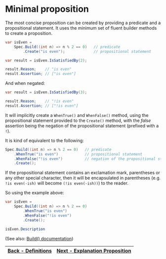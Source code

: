 ﻿# Minimal proposition
The most concise proposition can be created by providing a predicate and a propositional statement.
It uses the minimum set of fluent builder methods to create a proposition.

```csharp
var isEven =
    Spec.Build((int n) => n % 2 == 0)   // predicate
        .Create("is even");             // propositional statement

var result = isEven.IsSatisfiedBy(2);

result.Reason;    // "is even"
result.Assertion; // ["is even"]
```

And when negated:

```csharp
var result = isEven.IsSatisfiedBy(3);

result.Reason;    // "!is even"
result.Assertion; // ["!is even"]
```

It will implicitly create a `WhenTrue()` and `WhenFalse()` method, using the propositional statement provided to the 
`Create()` method, with the _false_ assertion being the negation of the propositional statement (prefixed with a `!`).

It is kind of equivalent to the following:

```csharp
Spec.Build((int n) => n % 2 == 0)   // predicate
    .WhenTrue("is even")            // propositional statement
    .WhenFalse("!is even")          // negation of the propositional statement
    .Create();
```

If the propositional statement contains an exclamation mark, parentheses or any other special character, then it 
will be encapsulated in parentheses (e.g. `!is even(-ish)` will become `(!is even(-ish))`) to the reader.

So using the example above:
```csharp
var isEven =
    Spec.Build((int n) => n % 2 == 0)  
        .WhenTrue("is even")           
        .WhenFalse("!is even")         
        .Create();

isEven.Description
```

(See also: [Build() documentation](../Documentation/Build.md))

| [Back - Definitions](./2.Definitions.md) | [Next - Explanation Proposition](./4.ExplanationProposition.md) |
|:------------------------------------------------:|:----------------------------------------------------------:|
